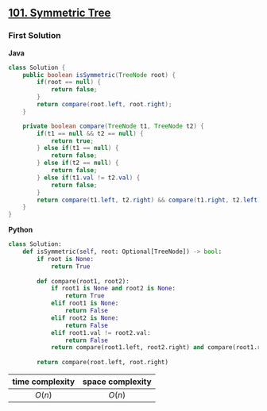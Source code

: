 ## [101. Symmetric Tree](https://leetcode.cn/problems/symmetric-tree/)

### First Solution

**Java**

```java
class Solution {
    public boolean isSymmetric(TreeNode root) {
        if(root == null) {
            return false;
        }
        return compare(root.left, root.right);
    }

    private boolean compare(TreeNode t1, TreeNode t2) {
        if(t1 == null && t2 == null) {
            return true;
        } else if(t1 == null) {
            return false;
        } else if(t2 == null) {
            return false;
        } else if(t1.val != t2.val) {
            return false;
        }
        return compare(t1.left, t2.right) && compare(t1.right, t2.left);
    }
}
```
**Python**
```python
class Solution:
    def isSymmetric(self, root: Optional[TreeNode]) -> bool:
        if root is None:
            return True
        
        def compare(root1, root2):
            if root1 is None and root2 is None: 
                return True
            elif root1 is None:
                return False
            elif root2 is None:
                return False
            elif root1.val != root2.val:
                return False
            return compare(root1.left, root2.right) and compare(root1.right, root2.left)
        
        return compare(root.left, root.right)
```

|time complexity|space complexity|
|:-------------:|:--------------:|
|$O(n)$         |$O(n)$          |